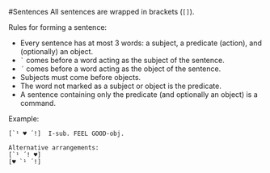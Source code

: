 #Sentences
All sentences are wrapped in brackets (`[]`).

Rules for forming a sentence:

- Every sentence has at most 3 words: a subject, a predicate (action), and (optionally) an object.
- <code>`</code> comes before a word acting as the subject of the sentence.
- `´` comes before a word acting as the object of the sentence.
- Subjects must come before objects.
- The word not marked as a subject or object is the predicate.
- A sentence containing only the predicate (and optionally an object) is a command.

Example:

```
[`¹ ♥ ´!]  I-sub. FEEL GOOD-obj.

Alternative arrangements:
[`¹ ´! ♥]
[♥ `¹ ´!]
```

